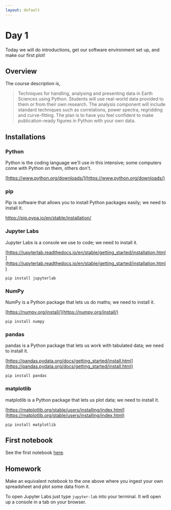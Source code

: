 ```yaml
---
layout: default
---
```


# Day 1

Today we will do introductions, get our software environment set up, and make our first plot!

## Overview
The course description is,
> Techniques for handling, analysing and presenting data in Earth Sciences using Python. Students will use real-world data provided to them or from their own research. The analysis component will include standard techniques such as correlations, power spectra, regridding and curve-fitting.
The plan is to have you feel confident to make publication-ready figures in Python with your own data. 

## Installations

### Python
Python is the coding language we'll use in this intensive; some computers come with Python on them, others don't.

[https://www.python.org/downloads/](https://www.python.org/downloads/)

### pip
Pip is software that allows you to install Python packages easily; we need to install it.

https://pip.pypa.io/en/stable/installation/

### Jupyter Labs
Jupyter Labs is a console we use to code; we need to install it.

[https://jupyterlab.readthedocs.io/en/stable/getting_started/installation.html](https://jupyterlab.readthedocs.io/en/stable/getting_started/installation.html)
```
pip install jupyterlab
```

### NumPy
NumPy is a Python package that lets us do maths; we need to install it.

[https://numpy.org/install/](https://numpy.org/install/)
```
pip install numpy
```

### pandas
pandas is a Python package that lets us work with tabulated data; we need to install it.

[https://pandas.pydata.org/docs/getting_started/install.html](https://pandas.pydata.org/docs/getting_started/install.html)
```
pip install pandas
```

### matplotlib
matplotlib is a Python package that lets us plot data; we need to install it.

[https://matplotlib.org/stable/users/installing/index.html](https://matplotlib.org/stable/users/installing/index.html)
```
pip install matplotlib
```

## First notebook

See the first notebook [here](https://github.com/geomorphlab/medaes/blob/gh-pages/day1/day1.ipynb).

## Homework

Make an equivalent notebook to the one above where you ingest your own spreadsheet and plot some data from it.

To open Jupyter Labs just type `jupyter-lab` into your terminal. It will open up a console in a tab on your browser.